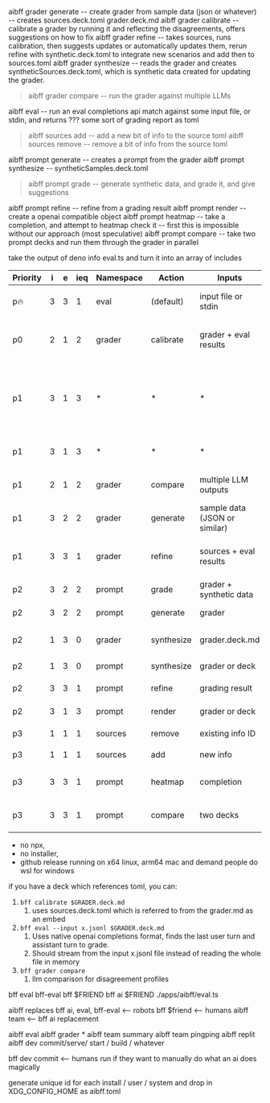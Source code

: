 
aibff grader generate -- create grader from sample data (json or whatever) -- creates sources.deck.toml grader.deck.md
aibff grader calibrate -- calibrate a grader by running it and reflecting the disagreements, offers suggestions on how to fix
aibff grader refine -- takes sources, runs calibration, then suggests updates or automatically updates them, rerun refine with synthetic.deck.toml to integrate new scenarios and add then to sources.toml
aibff grader synthesize -- reads the grader and creates syntheticSources.deck.toml, which is synthetic data created for updating the grader.

> aibff grader compare -- run the grader against multiple LLMs

aibff eval -- run an eval completions api match against some input file, or stdin, and returns ??? some sort of grading report as toml

> aibff sources add -- add a new bit of info to the source toml
> aibff sources remove -- remove a bit of info from the source toml

aibff prompt generate -- creates a prompt from the grader
aibff prompt synthesize -- syntheticSamples.deck.toml

> aibff prompt grade -- generate synthetic data, and grade it, and give suggestions

aibff prompt refine -- refine from a grading result
aibff prompt render -- create a openai compatible object
aibff prompt heatmap -- take a completion, and attempt to heatmap check it -- first this is impossible without our approach (most speculative)
aibff prompt compare -- take two prompt decks and run them through the grader in parallel





take the output of deno info eval.ts and turn it into an array of includes

| Priority | i   | e   | ieq | Namespace | Action     | Inputs                        | Description                                                                                                                                                   |
| -------- | --- | --- | --- | --------- | ---------- | ----------------------------- | ------------------------------------------------------------------------------------------------------------------------------------------------------------- |
| p🔥      | 3   | 3   | 1   | eval      | (default)  | input file or stdin           | Runs a completions API match and returns a grading report (TOML format)                                                                                       |
| p0       | 2   | 1   | 2   | grader    | calibrate  | grader + eval results         | Calibrates a grader by reflecting disagreements and suggesting improvements                                                                                   |
| p1       | 3   | 1   | 3   | *         | *          | *                             | notify users we collect telemetry / add telemetry opt out in the toml / env var. Only collect command invocations without any metadata of the filenames, etc. |
| p1       | 3   | 1   | 3   | *         | *          | *                             | Collect telemetry in our collector endpoint not posthog native                                                                                                |
| p1       | 2   | 1   | 2   | grader    | compare    | multiple LLM outputs          | Runs grader against outputs from multiple LLMs and compares them                                                                                              |
| p1       | 3   | 2   | 2   | grader    | generate   | sample data (JSON or similar) | Creates `sources.deck.toml` and `grader.deck.md` from sample data                                                                                             |
| p1       | 3   | 3   | 1   | grader    | refine     | sources + eval results        | Refines the grader by running calibration, updating sources or grader, possibly auto-updating                                                                 |
| p2       | 3   | 2   | 2   | prompt    | grade      | grader + synthetic data       | Grades synthetic data and suggests improvements                                                                                                               |
| p2       | 3   | 2   | 2   | prompt    | generate   | grader                        | Creates a prompt from the grader definition                                                                                                                   |
| p2       | 1   | 3   | 0   | grader    | synthesize | grader.deck.md                | Generates `syntheticSources.deck.toml` for new scenarios                                                                                                      |
| p2       | 1   | 3   | 0   | prompt    | synthesize | grader or deck                | Generates `syntheticSamples.deck.toml`                                                                                                                        |
| p2       | 3   | 3   | 1   | prompt    | refine     | grading result                | Refines prompt based on grading result                                                                                                                        |
| p2       | 3   | 1   | 3   | prompt    | render     | grader or deck                | Outputs OpenAI-compatible prompt object                                                                                                                       |
| p3       | 1   | 1   | 1   | sources   | remove     | existing info ID              | Removes an item from the `sources.toml`                                                                                                                       |
| p3       | 1   | 1   | 1   | sources   | add        | new info                      | Adds a new item to the `sources.toml`                                                                                                                         |
| p3       | 3   | 3   | 1   | prompt    | heatmap    | completion                    | Generates a speculative heatmap of grading decisions (speculative)                                                                                            |
| p3       | 3   | 3   | 1   | prompt    | compare    | two decks                     | Compares prompt decks by running them through the grader in parallel                                                                                          |
<!-- TBLFM: @I$4..@>$4=($2/$3);%.0f -->


- no npx, 
- no installer, 
- github release running on x64 linux, arm64 mac and demand people do wsl for windows

if you have a deck which references toml, you can:

1. `bff calibrate $GRADER.deck.md` 
	1. uses sources.deck.toml which is referred to from the grader.md as an embed
2. `bff eval --input x.jsonl $GRADER.deck.md`
	1. Uses native openai completions format, finds the last user turn and assistant turn to grade.
	2. Should stream from the input x.jsonl file instead of reading the whole file in memory
3. `bff grader compare`
	1. llm comparison for disagreement profiles

bff eval
bff-eval
bff $FRIEND
bff ai $FRIEND
./apps/aibff/eval.ts

aibff replaces bff ai, eval, bff-eval <-- robots
bff $friend <-- humans
aibff team <-- bff ai replacement

aibff eval 
aibff grader *
aibff team summary
aibff team pingping
aibff replit
aibff dev commit/serve/ start / build / whatever

bff dev commit <-- humans run if they want to manually do what an ai does magically

generate unique id for each install / user / system and drop in XDG_CONFIG_HOME as aibff.toml